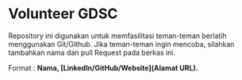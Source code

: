 <h1> Volunteer GDSC </h1>

Repository ini digunakan untuk memfasilitasi teman-teman berlatih menggunakan Git/Github. Jika teman-teman ingin mencoba, silahkan tambahkan nama dan pull Request pada berkas ini.

Format :
<b> Nama, [LinkedIn/GitHub/Website](Alamat URL).
